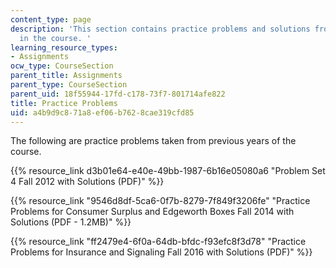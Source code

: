 ```yaml
---
content_type: page
description: 'This section contains practice problems and solutions from other years
  in the course. '
learning_resource_types:
- Assignments
ocw_type: CourseSection
parent_title: Assignments
parent_type: CourseSection
parent_uid: 18f55944-17fd-c178-73f7-801714afe822
title: Practice Problems
uid: a4b9d9c8-71a8-ef06-b762-8cae319cfd85
---
```

The following are practice problems taken from previous years of the course.

{{% resource_link d3b01e64-e40e-49bb-1987-6b16e05080a6 "Problem Set 4 Fall 2012 with Solutions (PDF)" %}}

{{% resource_link "9546d8df-5ca6-0f7b-8279-7f849f3206fe" "Practice Problems for Consumer Surplus and Edgeworth Boxes Fall 2014 with Solutions (PDF - 1.2MB)" %}}

{{% resource_link "ff2479e4-6f0a-64db-bfdc-f93efc8f3d78" "Practice Problems for Insurance and Signaling Fall 2016 with Solutions (PDF)" %}}